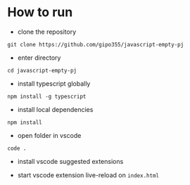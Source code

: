 # How to run

- clone the repository

```
git clone https://github.com/gipo355/javascript-empty-pj
```

- enter directory

```
cd javascript-empty-pj
```

- install typescript globally

```
npm install -g typescript
```

- install local dependencies

```
npm install
```

- open folder in vscode

```
code .
```

- install vscode suggested extensions

- start vscode extension live-reload on `index.html`
